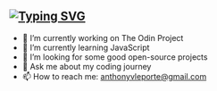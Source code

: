 [![Typing SVG](https://readme-typing-svg.demolab.com?font=IBM+Plex+Mono&weight=300&duration=2000&color=2B34FF&multiline=true&width=435&height=80&lines=Anthony+LePorte;Web+Developer;Always+learning+new+things)](https://git.io/typing-svg)
---
- 🔭 I’m currently working on The Odin Project
- 🌱 I’m currently learning JavaScript
- 🤔 I’m looking for some good open-source projects
- 💬 Ask me about my coding journey
- 📫 How to reach me: anthonyvleporte@gmail.com
